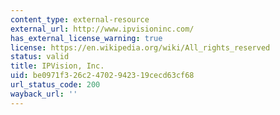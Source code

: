 ```yaml
---
content_type: external-resource
external_url: http://www.ipvisioninc.com/
has_external_license_warning: true
license: https://en.wikipedia.org/wiki/All_rights_reserved
status: valid
title: IPVision, Inc.
uid: be0971f3-26c2-4702-9423-19cecd63cf68
url_status_code: 200
wayback_url: ''
---
```

